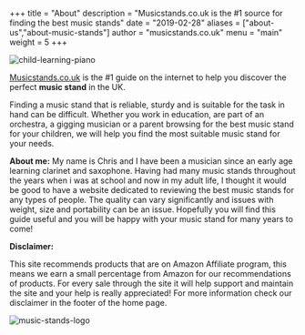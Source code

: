 +++
title = "About"
description = "Musicstands.co.uk is the #1 source for finding the best music stands"
date = "2019-02-28"
aliases = ["about-us","about-music-stands"]
author = "musicstands.co.uk"
menu = "main"
weight = 5
+++

![child-learning-piano](https://images.unsplash.com/photo-1575314113965-c6672a42b99c?ixlib=rb-1.2.1&ixid=eyJhcHBfaWQiOjEyMDd9&auto=format&fit=crop&w=1350&q=80)

[Musicstands.co.uk](/) is the #1 guide on the internet to help you discover the perfect **music stand** in the UK.


Finding a music stand that is reliable, sturdy and is suitable for the task in hand can be difficult.  Whether you work in education, are part of an orchestra, a gigging musician or a parent browsing for the best music stand for your children, we will help you find the most suitable music stand for your needs.

**About me:**  My name is Chris and I have been a musician since an early age learning clarinet and saxophone.  Having had many music stands throughout the years when i was at school and now in my adult life, I thought it would be good to have a website dedicated to reviewing the best music stands for any types of people.  The quality can vary significantly and issues with weight, size and portability can be an issue.  Hopefully you will find this guide useful and you will be happy with your music stand for many years to come!

**Disclaimer:**

This site recommends products that are on Amazon Affiliate program, this means we earn a small percentage from Amazon for our recommendations of products.  For every sale through the site it will help support and maintain the site and your help is really appreciated!  For more information check our disclaimer in the footer of the home page.

![music-stands-logo](https://i.ibb.co/sbd9tCX/musicstands-co-uk-logo.png)

